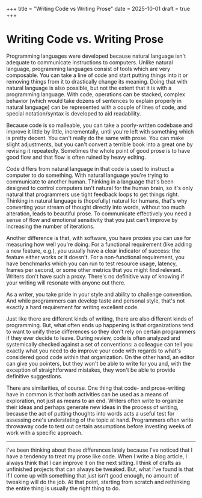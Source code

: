 +++ 
title = "Writing Code vs Writing Prose"
date = 2025-10-01
draft = true
+++ 

# Writing Code vs. Writing Prose

Programming languages were developed because natural language isn't adequate to communicate
instructions to computers. Unlike natural language, programming languages consist of tools which are
very composable. You can take a line of code and start putting things into it or removing things
from it to drastically change its meaning. Doing that with natural language is also possible, but
not the extent that it is with a programming language. With code, operations can be stacked, complex
behavior (which would take dozens of sentences to explain properly in natural language) can be
represented with a couple of lines of code, and special notation/syntax is developed to aid
readability.

Because code is so malleable, you can take a poorly-written codebase and improve it little by
little, incrementally, until you're left with something which is pretty decent. You can't really do
the same with prose. You can make slight adjustments, but you can't convert a terrible book into a
great one by revising it repeatedly. Sometimes the whole point of good prose is to have good flow
and that flow is often ruined by heavy editing.

Code differs from natural language in that code is used to instruct a computer to do something. With
natural language you're trying to communicate to another human. Thinking in a language that's been
designed to control computers isn't natural for the human brain, so it's only natural that
programmers use tight feedback loops to get things right. Thinking in natural language is
(hopefully) natural for humans, that's why converting your stream of thought directly into words,
without too much alteration, leads to beautiful prose. To communicate effectively you need a sense
of flow and emotional sensitivity that you just can't improve by increasing the number of
iterations.

Another difference is that, with software, you have proxies you can use for measuring how well
you're doing. For a functional requirement (like adding a new feature, e.g.), you usually have a
clear indicator of success: the feature either works or it doesn't. For a non-functional
requirement, you have benchmarks which you can run to test resource usage, latency, frames per
second, or some other metrics that you might find relevant. Writers don't have such a proxy. There's
no definitive way of knowing if your writing will resonate with anyone out there.

As a writer, you take pride in your style and ability to challenge convention. And while programmers
can develop taste and personal style, that's not exactly a hard requirement for writing excellent
code.

Just like there are different kinds of writing, there are also different kinds of programming. But,
what often ends up happening is that organizations tend to want to unify these differences so they
don't rely on certain programmers if they ever decide to leave. During review, code is often
analyzed and systemically checked against a set of conventions: a colleague can tell you exactly
what you need to do improve your code with regards to what's considered good code within that
organization. On the other hand, an editor can give you pointers, but they won't be able to write
for you and, with the exception of straightforward mistakes, they won't be able to provide
definitive suggestions.

There are similarities, of course. One thing that code- and prose-writing have in common is that
both activities can be used as a means of exploration, not just as means to an end. Writers often
write to organize their ideas and perhaps generate new ideas in the process of writing, because the
act of putting thoughts into words acts a useful test for assessing one's understating of the topic
at hand. Programmers often write throwaway code to test out certain assumptions before investing
weeks of work with a specific approach. 

---

I've been thinking about these differences lately because I've noticed that I have a tendency to
treat my prose like code. When I write a blog article, I always think that I can improve it on the
next sitting. I think of drafts as unfinished projects that can always be tweaked. But, what I've
found is that if I come up with something that just isn't good enough, no amount of tweaking will do
the job. At that point, starting from scratch and rethinking the entire thing is usually the right
thing to do.
